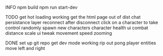 INFO
npm build
npm run start-dev


TODO
get hot loading working
get the html page out of dist
chat
persistance layer
reconnect after disconnect
click on a character to take control
randomly spawn new characters
character health ui
combat
distance scale ui
tweak movement speed
zooming


DONE
set up git repo
get dev mode working
rip out pong
player entities
move left and right
